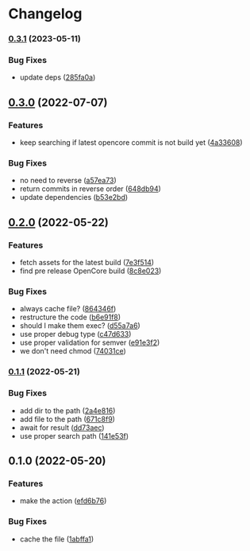 # Changelog

### [0.3.1](https://www.github.com/brokeyourbike/ocvalidate-action/compare/v0.3.0...v0.3.1) (2023-05-11)


### Bug Fixes

* update deps ([285fa0a](https://www.github.com/brokeyourbike/ocvalidate-action/commit/285fa0a2f1118bc2affa4dea12b5bfbdd72e25bf))

## [0.3.0](https://www.github.com/brokeyourbike/ocvalidate-action/compare/v0.2.0...v0.3.0) (2022-07-07)


### Features

* keep searching if latest opencore commit is not build yet ([4a33608](https://www.github.com/brokeyourbike/ocvalidate-action/commit/4a33608fdcdc4b51b0f9a7d41b371ce6addfadd9))


### Bug Fixes

* no need to reverse ([a57ea73](https://www.github.com/brokeyourbike/ocvalidate-action/commit/a57ea73cb590b77c8fc1c391034d21e55183face))
* return commits in reverse order ([648db94](https://www.github.com/brokeyourbike/ocvalidate-action/commit/648db9481664601132d202b50cd93fe088533f2f))
* update dependencies ([b53e2bd](https://www.github.com/brokeyourbike/ocvalidate-action/commit/b53e2bd48dce82b9a0ddd0fa131470c65cf0b728))

## [0.2.0](https://www.github.com/brokeyourbike/ocvalidate-action/compare/v0.1.1...v0.2.0) (2022-05-22)


### Features

* fetch assets for the latest build ([7e3f514](https://www.github.com/brokeyourbike/ocvalidate-action/commit/7e3f514e774abc17777d01a5b657bbacd4b1fae1))
* find pre release OpenCore build ([8c8e023](https://www.github.com/brokeyourbike/ocvalidate-action/commit/8c8e023b014d9cfe39fb8b5d14731ff06ebc022e))


### Bug Fixes

* always cache file? ([864346f](https://www.github.com/brokeyourbike/ocvalidate-action/commit/864346fc45c3cf83877d7f9dc020379f03c6cbbd))
* restructure the code ([b6e91f8](https://www.github.com/brokeyourbike/ocvalidate-action/commit/b6e91f812e8d2c959c8444069be5af3d8856c32b))
* should I make them exec? ([d55a7a6](https://www.github.com/brokeyourbike/ocvalidate-action/commit/d55a7a6b1f604a861c19c17c5e423f7d82d6cbbe))
* use proper debug type ([c47d633](https://www.github.com/brokeyourbike/ocvalidate-action/commit/c47d63316b092d7351f303b3d7ae8bb37e641e1c))
* use proper validation for semver ([e91e3f2](https://www.github.com/brokeyourbike/ocvalidate-action/commit/e91e3f20136fdb474303213a3947c6af38a79e5e))
* we don't need chmod ([74031ce](https://www.github.com/brokeyourbike/ocvalidate-action/commit/74031ce906091ef9b042930941370e276d85e91b))

### [0.1.1](https://www.github.com/brokeyourbike/ocvalidate-action/compare/v0.1.0...v0.1.1) (2022-05-21)


### Bug Fixes

* add dir to the path ([2a4e816](https://www.github.com/brokeyourbike/ocvalidate-action/commit/2a4e816fcf2455acc9b43e6c60ab98f1874382db))
* add file to the path ([671c8f9](https://www.github.com/brokeyourbike/ocvalidate-action/commit/671c8f9211189766a7117452dab1cebaeefc1915))
* await for result ([dd73aec](https://www.github.com/brokeyourbike/ocvalidate-action/commit/dd73aec46438a8f393923412fefddfc23f7e50c8))
* use proper search path ([141e53f](https://www.github.com/brokeyourbike/ocvalidate-action/commit/141e53f69537d99fb33eb7e2c5b924dacee5f80e))

## 0.1.0 (2022-05-20)


### Features

* make the action ([efd6b76](https://www.github.com/brokeyourbike/ocvalidate-action/commit/efd6b761a9af84fcb197d5569b280ea288bb68e5))


### Bug Fixes

* cache the file ([1abffa1](https://www.github.com/brokeyourbike/ocvalidate-action/commit/1abffa16b6839a4a57450f0a68ae4fb4a59fc487))
